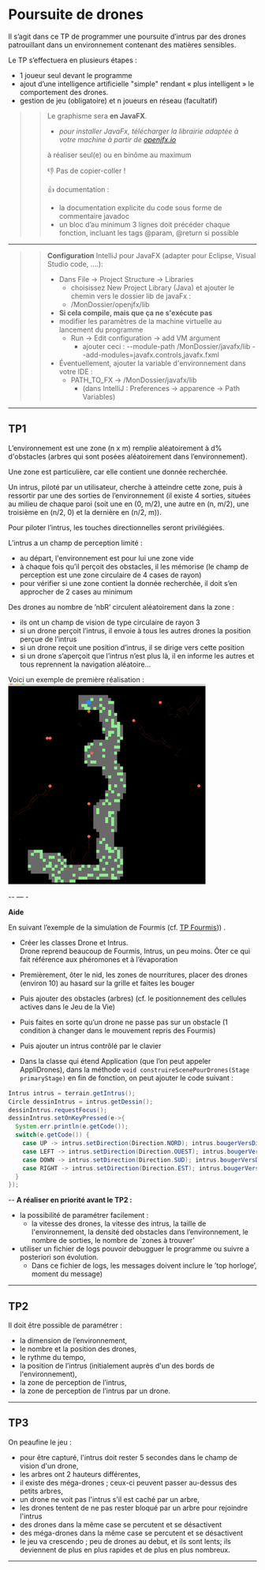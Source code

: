 # Poursuite de drones

Il s’agit dans ce TP de programmer une poursuite d’intrus par des drones patrouillant dans un environnement contenant des matières sensibles.

Le TP s’effectuera en plusieurs étapes :

 - 1 joueur seul devant le programme
  - ajout d’une intelligence artificielle "simple" rendant « plus intelligent » le comportement des drones.
  - gestion de jeu (obligatoire) et n joueurs en réseau (facultatif)

>>Le graphisme sera **en JavaFX**.
>>  - *pour installer JavaFx, télécharger la librairie adaptée à votre machine à partir de [openjfx.io](https://openjfx.io/)*
>> 
>> à réaliser seul(e) ou en binôme au maximum
>> 
>> :-1: Pas de copier-coller !
>> 
>> :+1: documentation :
>>  - la documentation explicite du code sous forme de commentaire javadoc
>>   - un bloc d’au minimum 3 lignes doit précéder chaque fonction, incluant les tags @param, @return si possible

-- --

>> **Configuration** IntelliJ pour JavaFX (adapter pour Eclipse, Visual Studio code, ....):<br> 
>> - Dans File -> Project Structure -> Libraries
>>   - choisissez New Project Library (Java) et ajouter le chemin vers le dossier lib de javaFx :
>>    -  /MonDossier/openjfx/lib
>> - **Si cela compile, mais que ça ne s'exécute pas**
>>  - modifier les paramètres de la machine virtuelle au lancement du programme
>>    - Run -> Edit configuration -> add VM argument
>>      - ajouter ceci : --module-path /MonDossier/javafx/lib --add-modules=javafx.controls,javafx.fxml 
>>  - Éventuellement, ajouter la variable d'environnement dans votre IDE : 
>>    - PATH_TO_FX	-> /MonDossier/javafx/lib
>>      - (dans IntelliJ : Preferences -> apparence -> Path Variables)


----
## TP1
L’environnement est une zone (n x m) remplie aléatoirement à d% d'obstacles (arbres qui sont posées aléatoirement dans l’environnement).

Une zone est particulière, car elle contient une donnée recherchée.

Un intrus, piloté par un utilisateur, cherche à atteindre cette zone, puis à ressortir par une des sorties de l’environnement (il existe 4 sorties, situées au milieu de chaque paroi (soit une en (0, m/2), une autre en (n, m/2), une troisième en (n/2, 0) et la dernière en (n/2, m)).

Pour piloter l’intrus, les touches directionnelles seront privilégiées.

L’intrus a un champ de perception limité :
 - au départ, l'environnement est pour lui une zone vide
 - à chaque fois qu’il perçoit des obstacles, il les mémorise (le champ de perception est une zone circulaire de 4 cases de rayon)
 - pour vérifier si une zone contient la donnée recherchée, il doit s’en approcher de 2 cases au minimum

 
Des drones au nombre de ’nbR’ circulent aléatoirement dans la zone :
 - ils ont un champ de vision de type circulaire de rayon 3
 - si un drone perçoit l’intrus, il envoie à tous les autres drones la position perçue de l’intrus
 - si un drone reçoit une position d’intrus, il se dirige vers cette position
 - si un drone s’aperçoit que l’intrus n’est plus là, il en informe les autres et tous reprennent la navigation aléatoire...

Voici un exemple de première réalisation :
![exemple de poursuite](./poursuite1.png)

--
— -

**Aide**

En suivant l’exemple de la simulation de Fourmis (cf. [TP Fourmis](https://github.com/EmmanuelADAM/coursJavaAvance/tree/master/TP/fourmis))) .

- Créer les classes Drone et Intrus. <br>
  Drone reprend beaucoup de Fourmis, Intrus, un peu moins. 
  Ôter ce qui fait référence aux phéromones et à l’évaporation
  
- Premièrement, ôter le nid, les zones de nourritures, placer des drones (environ 10) au hasard sur la grille et faites les bouger
- Puis ajouter des obstacles (arbres) (cf. le positionnement des cellules actives dans le Jeu de la Vie)
- Puis faites en sorte qu’un drone ne passe pas sur un obstacle (1 condition à changer dans le mouvement repris des Fourmis)
- Puis ajouter un intrus contrôlé par le clavier
- Dans la classe qui étend Application (que l’on peut appeler AppliDrones),
  dans la méthode ``void construireScenePourDrones(Stage primaryStage)``
  en fin de fonction, on peut ajouter le code suivant :
```Java
Intrus intrus = terrain.getIntrus();
Circle dessinIntrus = intrus.getDessin();
dessinIntrus.requestFocus();
dessinIntrus.setOnKeyPressed(e->{
  System.err.println(e.getCode());
  switch(e.getCode()) {
    case UP -> intrus.setDirection(Direction.NORD); intrus.bougerVersDirection(); 
    case LEFT -> intrus.setDirection(Direction.OUEST); intrus.bougerVersDirection(); 
    case DOWN -> intrus.setDirection(Direction.SUD); intrus.bougerVersDirection(); 
    case RIGHT -> intrus.setDirection(Direction.EST); intrus.bougerVersDirection(); 
  }
});
```
--
**A réaliser en priorité avant le TP2 :**

- la possibilité de paramétrer facilement :
  - la vitesse des drones, la vitesse des intrus, la taille de l'environnement, la densité ded obstacles dans l’environnement, le nombre de sorties, le nombre de `zones à trouver’
- utiliser un fichier de logs pouvoir debugguer le programme ou suivre a posteriori son évolution.
  - Dans ce fichier de logs, les messages doivent inclure le ’top horloge’, moment du message)

----
## TP2   

Il doit être possible de paramétrer :
- la dimension de l’environnement,
- le nombre et la position des drones,
- le rythme du tempo,
- la position de l’intrus (initialement auprès d'un des bords de l'environnement),
- la zone de perception de l’intrus,
- la zone de perception de l’intrus par un drone.

----
## TP3   

On peaufine le jeu : 
- pour être capturé, l'intrus doit rester 5 secondes dans le champ de vision d'un drone,
- les arbres ont 2 hauteurs différentes,
- il existe des méga-drones ; ceux-ci peuvent passer au-dessus des petits arbres,
- un drone ne voit pas l'intrus s'il est caché par un arbre,
- les drones tentent de ne pas rester bloqué par un arbre pour rejoindre l'intrus
- des drones dans la même case se percutent et se désactivent
- des méga-drones dans la même case se percutent et se désactivent
- le jeu va crescendo ; peu de drones au debut, et ils sont lents; ils deviennent de plus en plus rapides et de plus en plus nombreux. 

---
